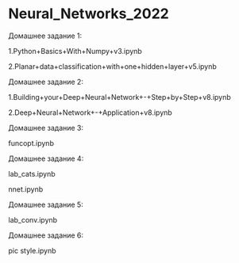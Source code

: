 # Neural_Networks_2022

Домашнее задание 1:

1.Python+Basics+With+Numpy+v3.ipynb

2.Planar+data+classification+with+one+hidden+layer+v5.ipynb


Домашнее задание 2:

1.Building+your+Deep+Neural+Network+-+Step+by+Step+v8.ipynb

2.Deep+Neural+Network+-+Application+v8.ipynb


Домашнее задание 3:

funcopt.ipynb


Домашнее задание 4:

lab_cats.ipynb

nnet.ipynb



Домашнее задание 5:

lab_conv.ipynb


Домашнее задание 6:

pic style.ipynb

